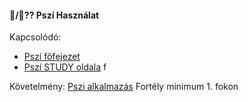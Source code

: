 #### 🔵/🔴?? Pszí Használat

Kapcsolódó:
- [Pszí főfejezet](080_pszi.md)
- [Pszí STUDY oldala](https://github.com/kaktusztea/km100/wiki/STUDY.pszi) f

Követelmény: [Pszi alkalmazás](../fortelyok.misztikus/pszi_alkalmazas.md) Fortély minimum 1. fokon

